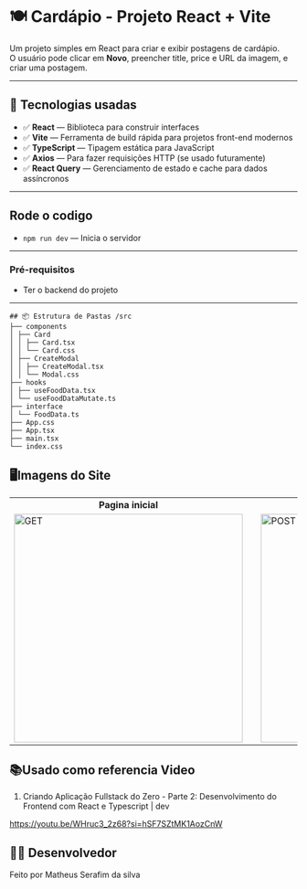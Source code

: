 # 🍽️ Cardápio - Projeto React + Vite

Um projeto simples em React para criar e exibir postagens de cardápio.  
O usuário pode clicar em **Novo**, preencher title, price e URL da imagem, e criar uma postagem.

---

## 🚀 Tecnologias usadas
- ✅ **React** — Biblioteca para construir interfaces
- ✅ **Vite** — Ferramenta de build rápida para projetos front-end modernos
- ✅ **TypeScript** — Tipagem estática para JavaScript
- ✅ **Axios** — Para fazer requisições HTTP (se usado futuramente)
- ✅ **React Query** — Gerenciamento de estado e cache para dados assíncronos
 
---

## Rode o codigo
- `npm run dev` — Inicia o servidor  
---


### Pré-requisitos
- Ter o backend do projeto
---
 
```plaintext
## 📦 Estrutura de Pastas /src
├── components
│ ├── Card
│ │ ├── Card.tsx
│ │ └── Card.css
│ ├── CreateModal
│ │ ├── CreateModal.tsx
│ │ └── Modal.css
├── hooks
│ ├── useFoodData.tsx
│ └── useFoodDataMutate.ts
├── interface
│ └── FoodData.ts
├── App.css
├── App.tsx
├── main.tsx
└── index.css
```

## 🖥️Imagens do Site
<div align="center">
  <table>
    <tr>
      <td align="center"><strong>Pagina inicial</strong></td>
      <td style="width: 20px;"></td> <!-- Espaço entre as colunas -->
      <td align="center"><strong>Pagina Modal</strong></td>
    </tr>
    <tr>
      <td><img src="https://github.com/user-attachments/assets/4a623077-a95f-4afe-bcaf-04cdb288810e" alt="GET" width="400"/></td>
      <td></td>
      <td><img src="https://github.com/user-attachments/assets/0467f277-aeab-4933-839d-c31c604e47cb" alt="POST" width="400"/></td>
    </tr>
  </table>
</div>


 
## 📚Usado como referencia Video 
1. Criando Aplicação Fullstack do Zero - Parte 2: Desenvolvimento do Frontend com React e Typescript | dev 

https://youtu.be/WHruc3_2z68?si=hSF7SZtMK1AozCnW

## 👨‍💻 Desenvolvedor
Feito por Matheus Serafim da silva
